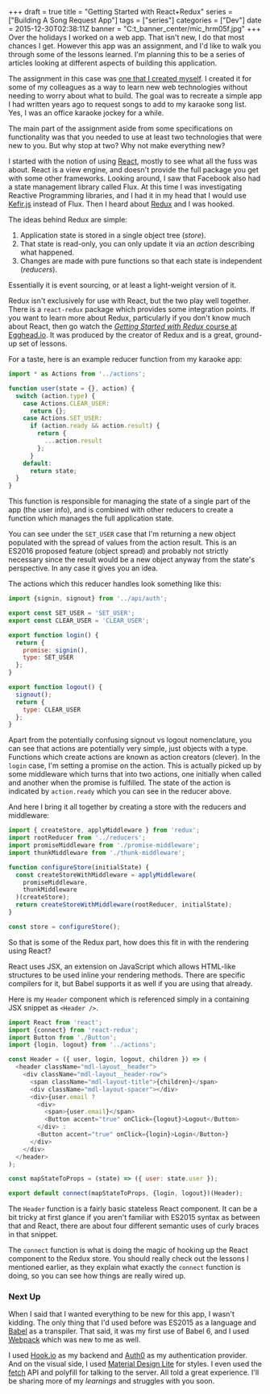 +++
draft = true
title = "Getting Started with React+Redux"
series = ["Building A Song Request App"]
tags = ["series"]
categories = ["Dev"]
date = 2015-12-30T02:38:11Z
banner = "C:t_banner_center/mic_hrm05f.jpg"
+++
Over the holidays I worked on a web app. That isn't new, I do that most chances I get. However this app was an assignment, and I'd like to walk you through some of the lessons learned. I'm planning this to be a series of articles looking at different aspects of building this application.

The assignment in this case was [one that I created myself][ga]. I created it for some of my colleagues as a way to learn new web technologies without needing to worry about what to build. The goal was to recreate a simple app I had written years ago to request songs to add to my karaoke song list. Yes, I was an office karaoke jockey for a while.

The main part of the assignment aside from some specifications on functionality was that you needed to use at least two technologies that were new to you. But why stop at two? Why not make everything new?

I started with the notion of using [React][], mostly to see what all the fuss was about. React is a view engine, and doesn't provide the full package you get with some other frameworks. Looking around, I saw that Facebook also had a state management library called Flux. At this time I was investigating Reactive Programming libraries, and I had it in my head that I would use [Kefir.js][kj] instead of Flux. Then I heard about [Redux][] and I was hooked.

The ideas behind Redux are simple:

1. Application state is stored in a single object tree (*store*).
2. That state is read-only, you can only update it via an *action* describing what happened.
3. Changes are made with pure functions so that each state is independent (*reducers*).

Essentially it is event sourcing, or at least a light-weight version of it.

Redux isn't exclusively for use with React, but the two play well together. There is a `react-redux` package which provides some integration points. If you want to learn more about Redux, particularly if you don't know much about React, then go watch the [*Getting Started with Redux* course at Egghead.io][ehr]. It was produced by the creator of Redux and is a great, ground-up set of lessons.

For a taste, here is an example reducer function from my karaoke app:

```js
import * as Actions from '../actions';

function user(state = {}, action) {
  switch (action.type) {
    case Actions.CLEAR_USER:
      return {};
    case Actions.SET_USER:
      if (action.ready && action.result) {
        return {
          ...action.result
        };
      }
    default:
      return state;
  }
}
```

This function is responsible for managing the state of a single part of the app (the user info), and is combined with other reducers to create a function which manages the full application state.

You can see under the `SET_USER` case that I'm returning a new object populated with the spread of values from the action result. This is an ES2016 proposed feature (object spread) and probably not strictly necessary since the result would be a new object anyway from the state's perspective. In any case it gives you an idea.

The actions which this reducer handles look something like this:

```js
import {signin, signout} from '../api/auth';

export const SET_USER = 'SET_USER';
export const CLEAR_USER = 'CLEAR_USER';

export function login() {
  return {
    promise: signin(),
    type: SET_USER
  };
}

export function logout() {
  signout();
  return {
    type: CLEAR_USER
  };
}
```

Apart from the potentially confusing signout vs logout nomenclature, you can see that actions are potentially very simple, just objects with a type. Functions which create actions are known as action creators (clever). In the `login` case, I'm setting a promise on the action. This is actually picked up by some middleware which turns that into two actions, one initially when called and another when the promise is fulfilled. The state of the action is indicated by `action.ready` which you can see in the reducer above.

And here I bring it all together by creating a store with the reducers and middleware:

```js
import { createStore, applyMiddleware } from 'redux';
import rootReducer from '../reducers';
import promiseMiddleware from './promise-middleware';
import thunkMiddleware from './thunk-middleware';

function configureStore(initialState) {
  const createStoreWithMiddleware = applyMiddleware(
    promiseMiddleware,
    thunkMiddleware
  )(createStore);
  return createStoreWithMiddleware(rootReducer, initialState);
}

const store = configureStore(); 
```

So that is some of the Redux part, how does this fit in with the rendering using React?

React uses JSX, an extension on JavaScript which allows HTML-like structures to be used inline your rendering methods. There are specific compilers for it, but Babel supports it as well if you are using that already.

Here is my `Header` component which is referenced simply in a containing JSX snippet as `<Header />`.

```js
import React from 'react';
import {connect} from 'react-redux';
import Button from './Button';
import {login, logout} from '../actions';

const Header = ({ user, login, logout, children }) => (
  <header className="mdl-layout__header">
    <div className="mdl-layout__header-row">
      <span className="mdl-layout-title">{children}</span>
      <div className="mdl-layout-spacer"></div>
      <div>{user.email ?
        <div>
          <span>{user.email}</span>
          <Button accent="true" onClick={logout}>Logout</Button>
        </div> :
        <Button accent="true" onClick={login}>Login</Button>}
      </div>
    </div>
  </header>
);

const mapStateToProps = (state) => ({ user: state.user });

export default connect(mapStateToProps, {login, logout})(Header);
```

The `Header` function is a fairly basic stateless React component. It can be a bit tricky at first glance if you aren't familiar with ES2015 syntax as between that and React, there are about four different semantic uses of curly braces in that snippet.

The `connect` function is what is doing the magic of hooking up the React component to the Redux store. You should really check out the lessons I mentioned earlier, as they explain what exactly the `connect` function is doing, so you can see how things are really wired up.

### Next Up

When I said that I wanted everything to be new for this app, I wasn't kidding. The only thing that I'd used before was ES2015 as a language and [Babel][] as a transpiler. That said, it was my first use of Babel 6, and I used [Webpack][] which was new to me as well.

I used [Hook.io][hook] as my backend and [Auth0][] as my authentication provider. And on the visual side, I used [Material Design Lite][mdl] for styles. I even used the [fetch][] API and polyfill for talking to the server. All told a great experience. I'll be sharing more of my *learnings* and struggles with you soon.


[ga]: https://github.com/colinbate/web-club-assignments/tree/master/song-request
[React]: https://facebook.github.io/react/
[Redux]: http://redux.js.org/
[kj]: https://rpominov.github.io/kefir/
[ehr]: https://egghead.io/series/getting-started-with-redux
[Babel]: http://babeljs.io
[Webpack]: https://webpack.github.io/docs/
[fetch]: https://github.com/github/fetch
[Auth0]: https://auth0.com
[hook]: http://hook.io
[mdl]: http://www.getmdl.io
